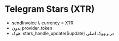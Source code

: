 # Telegram Stars (XTR)
- sendInvoice با currency = XTR
- بدون provider_token
- هوک: stars_handle_update($update) در وبهوک اصلی
